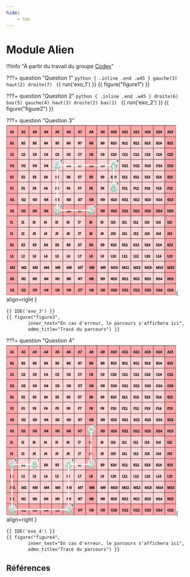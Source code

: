 ```yaml
--- 
hide:
    - toc 
---
```

# Module Alien
 
!!!info "À partir du travail du groupe [Codex](https://codex.forge.apps.education.fr/exercices/alien_1/)"


 
???+ question "Question 1"
    ```python { .inline .end .w45 }
    gauche(3)
    haut(2)
    droite(7)
    ```
    {{ run('exo_1') }}
    {{ figure("figure1") }}

???+ question "Question 2"
    ```python { .inline .end .w45 }
    droite(6)
    bas(5)
    gauche(4)
    haut(3)
    droite(2)
    bas(1)
    ```
    {{ run('exo_2') }}
    {{ figure("figure2") }}

 
???+ question "Question 3"
    ![alien](alien1.png){ align=right }

    {{ IDE('exo_3') }} 
    {{ figure("figure3",
            inner_text="En cas d'erreur, le parcours s'affichera ici", 
            admo_title="Tracé du parcours") }}

???+ question "Question 4"
    ![alien](alien2.png){ align=right }

    {{ IDE('exo_4') }}
    {{ figure("figure4",
            inner_text="En cas d'erreur, le parcours s'affichera ici", 
            admo_title="Tracé du parcours") }}



## Références
 
[^1]: À partir du travail du [Codex](https://codex.forge.apps.education.fr/exercices/alien_1/)
